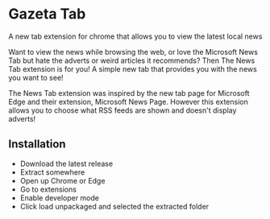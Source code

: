 # Gazeta Tab
A new tab extension for chrome that allows you to view the latest local news


Want to view the news while browsing the web, or love the Microsoft News Tab but hate the adverts or weird articles it recommends? Then The News Tab extension is for you! A simple new tab that provides you with the news you want to see!

The News Tab extension was inspired by the new tab page for Microsoft Edge and their extension, Microsoft News Page. However this extension allows you to choose what RSS feeds are shown and doesn't display adverts!

## Installation

- Download the latest release
- Extract somewhere
- Open up Chrome or Edge
- Go to extensions
- Enable developer mode
- Click load unpackaged and selected the extracted folder
